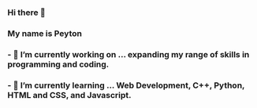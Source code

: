 ### Hi there 👋

### My name is Peyton
### - 🔭 I’m currently working on ... expanding my range of skills in programming and coding.
### - 🌱 I’m currently learning ... Web Development, C++, Python, HTML and CSS, and Javascript.
